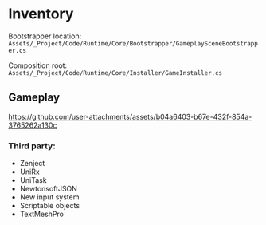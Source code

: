 # Inventory

Bootstrapper location: 
```Assets/_Project/Code/Runtime/Core/Bootstrapper/GameplaySceneBootstrapper.cs```

Composition root:
```Assets/_Project/Code/Runtime/Core/Installer/GameInstaller.cs ```

## Gameplay
https://github.com/user-attachments/assets/b04a6403-b67e-432f-854a-3765262a130c

### __Third party:__
   + Zenject
   + UniRx
   + UniTask
   + NewtonsoftJSON
   + New input system
   + Scriptable objects
   + TextMeshPro
     
